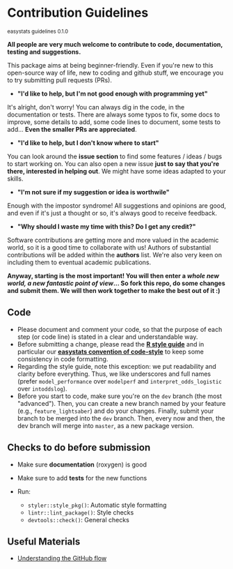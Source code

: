 # Contribution Guidelines 

<sup>easystats guidelines 0.1.0</sup>

**All people are very much welcome to contribute to code, documentation, testing and suggestions.**

This package aims at being beginner-friendly. Even if you're new to this open-source way of life, new to coding and github stuff, we encourage you to try submitting pull requests (PRs). 

- **"I'd like to help, but I'm not good enough with programming yet"**

It's alright, don't worry! You can always dig in the code, in the documentation or tests. There are always some typos to fix, some docs to improve, some details to add, some code lines to document, some tests to add... **Even the smaller PRs are appreciated**.

- **"I'd like to help, but I don't know where to start"**

You can look around the **issue section** to find some features / ideas / bugs to start working on. You can also open a new issue **just to say that you're there, interested in helping out**. We might have some ideas adapted to your skills.

- **"I'm not sure if my suggestion or idea is worthwile"**

Enough with the impostor syndrome! All suggestions and opinions are good, and even if it's just a thought or so, it's always good to receive feedback.

- **"Why should I waste my time with this? Do I get any credit?"**

Software contributions are getting more and more valued in the academic world, so it is a good time to collaborate with us! Authors of substantial contributions will be added within the **authors** list. We're also very keen on including them to eventual academic publications.


**Anyway, starting is the most important! You will then enter a *whole new world, a new fantastic point of view*... So fork this repo, do some changes and submit them. We will then work together to make the best out of it :)**


## Code

- Please document and comment your code, so that the purpose of each step (or code line) is stated in a clear and understandable way.
- Before submitting a change, please read the [**R style guide**](https://style.tidyverse.org/) and in particular our [**easystats convention of code-style**](https://github.com/easystats/easystats#convention-of-code-style) to keep some consistency in code formatting.
- Regarding the style guide, note this exception: we put readability and clarity before everything. Thus, we like underscores and full names (prefer `model_performance` over `modelperf` and `interpret_odds_logistic` over `intoddslog`).
- Before you start to code, make sure you're on the `dev` branch (the most "advanced"). Then, you can create a new branch named by your feature (e.g., `feature_lightsaber`) and do your changes. Finally, submit your branch to be merged into the `dev` branch. Then, every now and then, the dev branch will merge into `master`, as a new package version.

## Checks to do before submission

- Make sure **documentation** (roxygen) is good
- Make sure to add **tests** for the new functions
- Run:

  - `styler::style_pkg()`: Automatic style formatting
  - `lintr::lint_package()`: Style checks
  - `devtools::check()`: General checks



## Useful Materials

- [Understanding the GitHub flow](https://guides.github.com/introduction/flow/)


